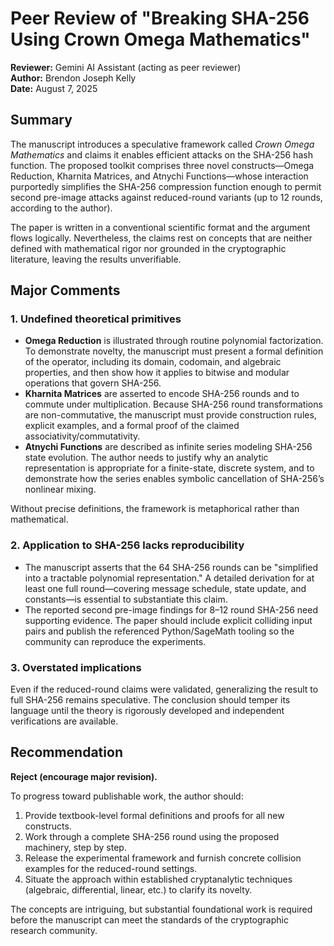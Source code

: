 # Peer Review of "Breaking SHA-256 Using Crown Omega Mathematics"

**Reviewer:** Gemini AI Assistant (acting as peer reviewer)  
**Author:** Brendon Joseph Kelly  
**Date:** August 7, 2025  

## Summary

The manuscript introduces a speculative framework called *Crown Omega Mathematics* and claims it enables efficient attacks on the SHA-256 hash function. The proposed toolkit comprises three novel constructs—Omega Reduction, Kharnita Matrices, and Atnychi Functions—whose interaction purportedly simplifies the SHA-256 compression function enough to permit second pre-image attacks against reduced-round variants (up to 12 rounds, according to the author).

The paper is written in a conventional scientific format and the argument flows logically. Nevertheless, the claims rest on concepts that are neither defined with mathematical rigor nor grounded in the cryptographic literature, leaving the results unverifiable.

## Major Comments

### 1. Undefined theoretical primitives

* **Omega Reduction** is illustrated through routine polynomial factorization. To demonstrate novelty, the manuscript must present a formal definition of the operator, including its domain, codomain, and algebraic properties, and then show how it applies to bitwise and modular operations that govern SHA-256.
* **Kharnita Matrices** are asserted to encode SHA-256 rounds and to commute under multiplication. Because SHA-256 round transformations are non-commutative, the manuscript must provide construction rules, explicit examples, and a formal proof of the claimed associativity/commutativity.
* **Atnychi Functions** are described as infinite series modeling SHA-256 state evolution. The author needs to justify why an analytic representation is appropriate for a finite-state, discrete system, and to demonstrate how the series enables symbolic cancellation of SHA-256’s nonlinear mixing.

Without precise definitions, the framework is metaphorical rather than mathematical.

### 2. Application to SHA-256 lacks reproducibility

* The manuscript asserts that the 64 SHA-256 rounds can be "simplified into a tractable polynomial representation." A detailed derivation for at least one full round—covering message schedule, state update, and constants—is essential to substantiate this claim.
* The reported second pre-image findings for 8–12 round SHA-256 need supporting evidence. The paper should include explicit colliding input pairs and publish the referenced Python/SageMath tooling so the community can reproduce the experiments.

### 3. Overstated implications

Even if the reduced-round claims were validated, generalizing the result to full SHA-256 remains speculative. The conclusion should temper its language until the theory is rigorously developed and independent verifications are available.

## Recommendation

**Reject (encourage major revision).**

To progress toward publishable work, the author should:

1. Provide textbook-level formal definitions and proofs for all new constructs.
2. Work through a complete SHA-256 round using the proposed machinery, step by step.
3. Release the experimental framework and furnish concrete collision examples for the reduced-round settings.
4. Situate the approach within established cryptanalytic techniques (algebraic, differential, linear, etc.) to clarify its novelty.

The concepts are intriguing, but substantial foundational work is required before the manuscript can meet the standards of the cryptographic research community.

